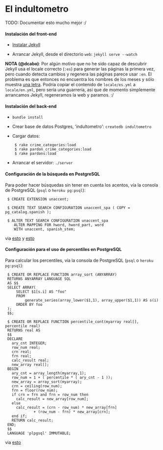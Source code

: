 El indultometro 
===============

TODO: Documentar esto mucho mejor :/

#### Instalación del front-end

 * [Instalar Jekyll][1]
        
 * Arrancar Jekyll, desde el directorio `web`: `jekyll serve --watch`

**NOTA (@dcabo)**: Por algún motivo que no he sido capaz de descubrir Jekyll usa el locale correcto (`:es`) para generar las páginas la primera vez, pero cuando detecta cambios y regenera las páginas parece usar `:en`. El problema es que entonces no encuentra los nombres de los meses y sólo muestra [una letra](http://stackoverflow.com/a/12765715/541280). Podría copiar el contenido de `locale/es.yml` a `locale/en.yml`, pero sería una guarrería, así que de momento simplemente arrancamos Jekyll, regeneramos la web y paramos. :/

[1]: http://jekyllbootstrap.com/usage/jekyll-quick-start.html

#### Instalación del back-end

 * `bundle install`
 
 * Crear base de datos Postgres, 'indultometro': `createdb indultometro`
 
 * Cargar datos: 

        $ rake crime_categories:load
        $ rake pardon_crime_categories:load
        $ rake pardons:load
 
 * Arrancar el servidor: `./server`
 
#### Configuración de la búsqueda en PostgreSQL

Para poder hacer búsquedas sin tener en cuenta los acentos, vía la consola de PostgreSQL (`psql` o `heroku pg:psql`):

     $ CREATE EXTENSION unaccent;
     
     $ CREATE TEXT SEARCH CONFIGURATION unaccent_spa ( COPY = pg_catalog.spanish );

     $ ALTER TEXT SEARCH CONFIGURATION unaccent_spa
        ALTER MAPPING FOR hword, hword_part, word
        WITH unaccent, spanish_stem;

via [esto](https://devcenter.heroku.com/articles/heroku-postgres-extensions-postgis-full-text-search#full-text-search-dictionaries) y [esto](http://domas.monkus.lt/full-text-search-postgresql)

#### Configuración para el uso de percentiles en PostgreSQL

Para calcular los percentiles, vía la consola de PostgreSQL (`psql` o `heroku pg:psql`):

     $ CREATE OR REPLACE FUNCTION array_sort (ANYARRAY)
     RETURNS ANYARRAY LANGUAGE SQL
     AS $$
     SELECT ARRAY(
         SELECT $1[s.i] AS "foo"
         FROM
             generate_series(array_lower($1,1), array_upper($1,1)) AS s(i)
         ORDER BY foo
     );
     $$;
     
     $ CREATE OR REPLACE FUNCTION percentile_cont(myarray real[], percentile real)
     RETURNS real AS
     $$
     DECLARE
       ary_cnt INTEGER;
       row_num real;
       crn real;
       frn real;
       calc_result real;
       new_array real[];
     BEGIN
       ary_cnt = array_length(myarray,1);
       row_num = 1 + ( percentile * ( ary_cnt - 1 ));
       new_array = array_sort(myarray);
       crn = ceiling(row_num);
       frn = floor(row_num);
       if crn = frn and frn = row_num then
         calc_result = new_array[row_num];
       else
         calc_result = (crn - row_num) * new_array[frn] 
                 + (row_num - frn) * new_array[crn];
       end if;
       RETURN calc_result;
     END;
     $$
     LANGUAGE 'plpgsql' IMMUTABLE;

via [esto](http://stackoverflow.com/questions/14300004/postgresql-equivalent-of-oracles-percentile-cont-function/14309370#14309370)